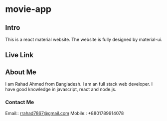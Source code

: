 # movie-app
## Intro
This is a react material website. The website is fully designed by material-ui.
## Live Link

## About Me
I am Rahad Ahmed from Bangladesh. I am an full stack web developer. I have good knowledge in javascript, react and node.js.
### Contact Me
Email:: rrahad7867@gmail.com
Mobile:: +8801789914078
